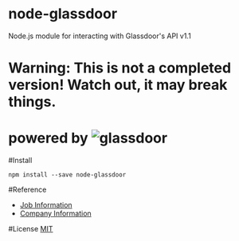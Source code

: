 # node-glassdoor
Node.js module for interacting with Glassdoor's API v1.1


# Warning: This is not a completed version! Watch out, it may break things.
# powered by ![glassdoor](https://www.glassdoor.com/static/img/api/glassdoor_logo_80.png)


#Install
```
npm install --save node-glassdoor
```

#Reference
- [Job Information](https://www.glassdoor.com/developer/jobsApiActions.htm)
- [Company Information](https://www.glassdoor.com/developer/companiesApiActions.htm)

#License
[MIT](http://spdx.org/licenses/MIT)